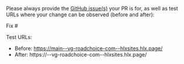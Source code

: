 Please always provide the [GitHub issue(s)](../issues) your PR is for, as well as test URLs where your change can be observed (before and after):

Fix #<gh-issue-id>

Test URLs:
- Before: https://main--vg-roadchoice-com--hlxsites.hlx.page/
- After: https://<branch>--vg-roadchoice-com--hlxsites.hlx.page/
